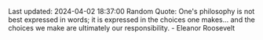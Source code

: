 Last updated: 2024-04-02 18:37:00
Random Quote: One's philosophy is not best expressed in words; it is expressed in the choices one makes... and the choices we make are ultimately our responsibility. - Eleanor Roosevelt